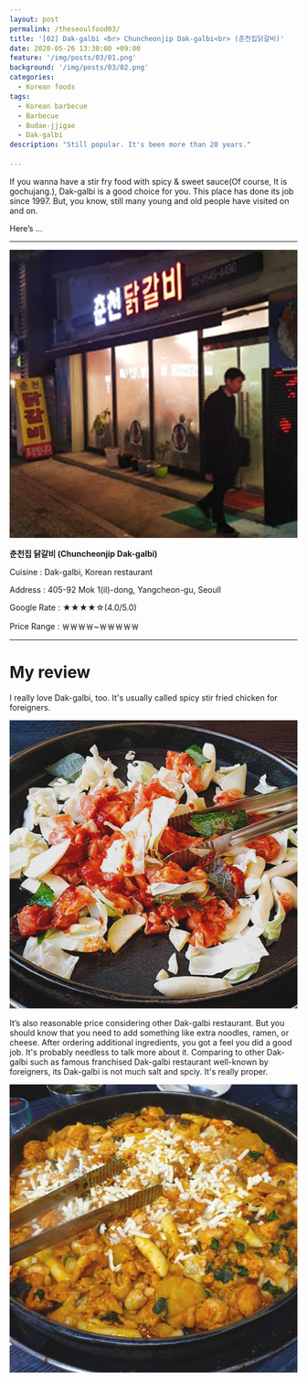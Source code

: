 ```yaml
---
layout: post
permalink: /theseoulfood03/
title: '[02] Dak-galbi <br> Chuncheonjip Dak-galbi<br> (춘천집닭갈비)'
date: 2020-05-26 13:30:00 +09:00
feature: '/img/posts/03/01.png'
background: '/img/posts/03/02.png'
categories: 
  - Korean foods
tags: 
  - Korean barbecue
  - Barbecue
  - Budae-jjigae
  - Dak-galbi
description: "Still popular. It's been more than 20 years."

---
```


If you wanna have a stir fry food with spicy & sweet sauce(Of course, It is gochujang.), Dak-galbi is a good choice for you. This place has done its job since 1997. But, you know, still many young and old people have visited on and on.

Here’s ...

---

![chuncheonjip](/img/posts/03/09.png)

**춘천집 닭갈비 (Chuncheonjip Dak-galbi)**

Cuisine : Dak-galbi, Korean restaurant

Address : 405-92 Mok 1(il)-dong, Yangcheon-gu, Seoull

Google Rate : ★★★★☆(4.0/5.0)

Price Range : ￦￦￦￦~￦￦￦￦￦

 ---

# My review

   I really love Dak-galbi, too. It's usually called spicy stir fried chicken for foreigners. 

![chuncheonjip](/img/posts/03/04.png)

 It’s also reasonable price considering other Dak-galbi restaurant. But you should know that you need to add something like extra noodles, ramen, or cheese. After ordering additional ingredients, you got a feel you did a good job. It's probably needless to talk more about it. Comparing to other Dak-galbi such as famous franchised Dak-galbi restaurant well-known by foreigners, its Dak-galbi is not much salt and spciy. It's really proper.

![chuncheonjip](/img/posts/03/03.png)


